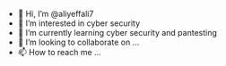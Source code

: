 - 👋 Hi, I’m @aliyeffali7
- 👀 I’m interested in cyber security
- 🌱 I’m currently learning cyber security and pantesting 
- 💞️ I’m looking to collaborate on ...
- 📫 How to reach me ...

<!---
aliyeffali7/aliyeffali7 is a ✨ special ✨ repository because its `README.md` (this file) appears on your GitHub profile.
You can click the Preview link to take a look at your changes.
--->
